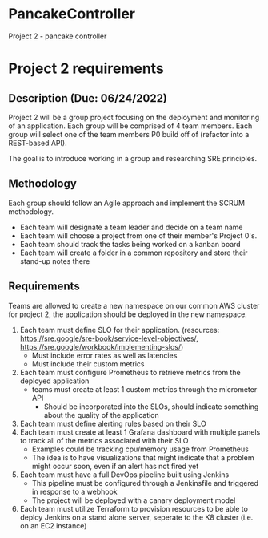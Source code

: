 # PancakeController
Project 2 - pancake controller
# Project 2 requirements

## Description (Due: 06/24/2022)

Project 2 will be a group project focusing on the deployment and monitoring of an application. Each group will be comprised of 4 team members. Each group will select one of the team members P0 build off of (refactor into a REST-based API).

The goal is to introduce working in a group and researching SRE principles.

## Methodology

Each group should follow an Agile approach and implement the SCRUM methodology.
- Each team will designate a team leader and decide on a team name 
- Each team will choose a project from one of their member's Project 0's.
- Each team should track the tasks being worked on a kanban board
- Each team will create a folder in a common repository and store their stand-up notes there

## Requirements

Teams are allowed to create a new namespace on our common AWS cluster for project 2, the application should be deployed in the new namespace.

1. Each team must define SLO for their application. (resources: https://sre.google/sre-book/service-level-objectives/, https://sre.google/workbook/implementing-slos/)
    - Must include error rates as well as latencies
    - Must include their custom metrics
2. Each team must configure Prometheus to retrieve metrics from the deployed application
    - teams must create at least 1 custom metrics through the micrometer API
        - Should be incorporated into the SLOs, should indicate something about the quality of the application
3. Each team must define alerting rules based on their SLO
4. Each team must create at least 1 Grafana dashboard with multiple panels to track all of the metrics associated with their SLO
    - Examples could be tracking cpu/memory usage from Prometheus
    - The idea is to have visualizations that might indicate that a problem might occur soon, even if an alert has not fired yet
5. Each team must have a full DevOps pipeline built using Jenkins
    - This pipeline must be configured through a Jenkinsfile and triggered in response to a webhook
    - The project will be deployed with a canary deployment model
6. Each team must utilize Terraform to provision resources to be able to deploy Jenkins on a stand alone server, seperate to the K8 cluster (i.e. on an EC2 instance) 
